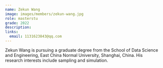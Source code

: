 ```yaml
---
name: Zekun Wang
image: images/members/zekun-wang.jpg
role: masterstu
grade: 2022
description: 
links:
  email: 1131623843@qq.com
---
```


Zekun Wang is pursuing a graduate degree from the School of Data Science and Engineering, East China Normal University, Shanghai, China. His research interests include sampling and simulation.
